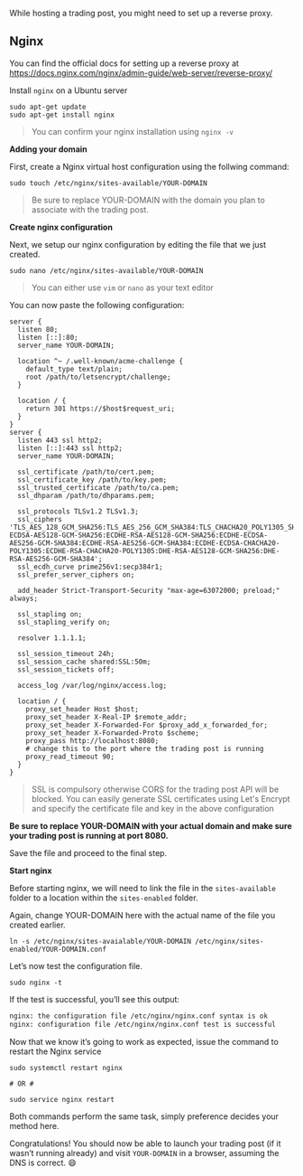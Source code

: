 While hosting a trading post, you might need to set up a reverse proxy.

## Nginx

You can find the official docs for setting up a reverse proxy at https://docs.nginx.com/nginx/admin-guide/web-server/reverse-proxy/

Install `nginx` on a Ubuntu server

```shell script
sudo apt-get update
sudo apt-get install nginx
```

> You can confirm your nginx installation using `nginx -v`

**Adding your domain**

First, create a Nginx virtual host configuration using the follwing command:

```shell script
sudo touch /etc/nginx/sites-available/YOUR-DOMAIN
```

> Be sure to replace YOUR-DOMAIN with the domain you plan to associate with the trading post.

**Create nginx configuration**

Next, we setup our nginx configuration by editing the file that we just created.

```shell script
sudo nano /etc/nginx/sites-available/YOUR-DOMAIN
```

> You can either use `vim` or `nano` as your text editor

You can now paste the following configuration:

```nginx
server {
  listen 80;
  listen [::]:80;
  server_name YOUR-DOMAIN;

  location ^~ /.well-known/acme-challenge {
    default_type text/plain;
    root /path/to/letsencrypt/challenge;
  }

  location / {
    return 301 https://$host$request_uri;
  }
}
server {
  listen 443 ssl http2;
  listen [::]:443 ssl http2;
  server_name YOUR-DOMAIN;

  ssl_certificate /path/to/cert.pem;
  ssl_certificate_key /path/to/key.pem;
  ssl_trusted_certificate /path/to/ca.pem;
  ssl_dhparam /path/to/dhparams.pem;

  ssl_protocols TLSv1.2 TLSv1.3;
  ssl_ciphers 'TLS_AES_128_GCM_SHA256:TLS_AES_256_GCM_SHA384:TLS_CHACHA20_POLY1305_SHA256:ECDHE-ECDSA-AES128-GCM-SHA256:ECDHE-RSA-AES128-GCM-SHA256:ECDHE-ECDSA-AES256-GCM-SHA384:ECDHE-RSA-AES256-GCM-SHA384:ECDHE-ECDSA-CHACHA20-POLY1305:ECDHE-RSA-CHACHA20-POLY1305:DHE-RSA-AES128-GCM-SHA256:DHE-RSA-AES256-GCM-SHA384';
  ssl_ecdh_curve prime256v1:secp384r1;
  ssl_prefer_server_ciphers on;

  add_header Strict-Transport-Security "max-age=63072000; preload;" always;

  ssl_stapling on;
  ssl_stapling_verify on;

  resolver 1.1.1.1;

  ssl_session_timeout 24h;
  ssl_session_cache shared:SSL:50m;
  ssl_session_tickets off;

  access_log /var/log/nginx/access.log;

  location / {
    proxy_set_header Host $host;
    proxy_set_header X-Real-IP $remote_addr;
    proxy_set_header X-Forwarded-For $proxy_add_x_forwarded_for;
    proxy_set_header X-Forwarded-Proto $scheme;
    proxy_pass http://localhost:8080;
    # change this to the port where the trading post is running
    proxy_read_timeout 90;
  }
}
```

> SSL is compulsory otherwise CORS for the trading post API will be blocked. You can easily generate SSL certificates using Let's Encrypt and specify the certificate file and key in the above configuration

**Be sure to replace YOUR-DOMAIN with your actual domain and make sure your trading post is running at port 8080.**

Save the file and proceed to the final step.

**Start nginx**

Before starting nginx, we will need to link the file in the `sites-available` folder to a location within the `sites-enabled` folder.

Again, change YOUR-DOMAIN here with the actual name of the file you created earlier.

```shell script
ln -s /etc/nginx/sites-avaialable/YOUR-DOMAIN /etc/nginx/sites-enabled/YOUR-DOMAIN.conf
```

Let’s now test the configuration file.

```shell script
sudo nginx -t
```

If the test is successful, you’ll see this output:

```bash
nginx: the configuration file /etc/nginx/nginx.conf syntax is ok
nginx: configuration file /etc/nginx/nginx.conf test is successful
```

Now that we know it’s going to work as expected, issue the command to restart the Nginx service

```shell script
sudo systemctl restart nginx

# OR #

sudo service nginx restart
```

Both commands perform the same task, simply preference decides your method here.

Congratulations! You should now be able to launch your trading post (if it wasn’t running already) and visit `YOUR-DOMAIN` in a browser, assuming the DNS is correct. :smile:
